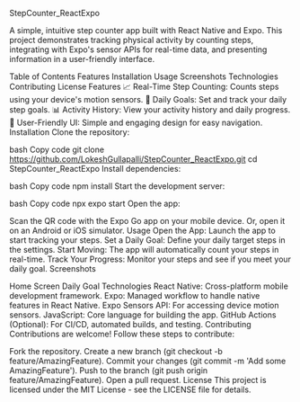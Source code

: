 StepCounter_ReactExpo
<!-- Optional: Add a logo or banner image -->

A simple, intuitive step counter app built with React Native and Expo. This project demonstrates tracking physical activity by counting steps, integrating with Expo's sensor APIs for real-time data, and presenting information in a user-friendly interface.

Table of Contents
Features
Installation
Usage
Screenshots
Technologies
Contributing
License
Features
📈 Real-Time Step Counting: Counts steps using your device's motion sensors.
🎯 Daily Goals: Set and track your daily step goals.
📊 Activity History: View your activity history and daily progress.
🎨 User-Friendly UI: Simple and engaging design for easy navigation.
Installation
Clone the repository:

bash
Copy code
git clone https://github.com/LokeshGullapalli/StepCounter_ReactExpo.git
cd StepCounter_ReactExpo
Install dependencies:

bash
Copy code
npm install
Start the development server:

bash
Copy code
npx expo start
Open the app:

Scan the QR code with the Expo Go app on your mobile device.
Or, open it on an Android or iOS simulator.
Usage
Open the App: Launch the app to start tracking your steps.
Set a Daily Goal: Define your daily target steps in the settings.
Start Moving: The app will automatically count your steps in real-time.
Track Your Progress: Monitor your steps and see if you meet your daily goal.
Screenshots
<!-- Include screenshots here if possible -->
Home Screen	Daily Goal
Technologies
React Native: Cross-platform mobile development framework.
Expo: Managed workflow to handle native features in React Native.
Expo Sensors API: For accessing device motion sensors.
JavaScript: Core language for building the app.
GitHub Actions (Optional): For CI/CD, automated builds, and testing.
Contributing
Contributions are welcome! Follow these steps to contribute:

Fork the repository.
Create a new branch (git checkout -b feature/AmazingFeature).
Commit your changes (git commit -m 'Add some AmazingFeature').
Push to the branch (git push origin feature/AmazingFeature).
Open a pull request.
License
This project is licensed under the MIT License - see the LICENSE file for details.
